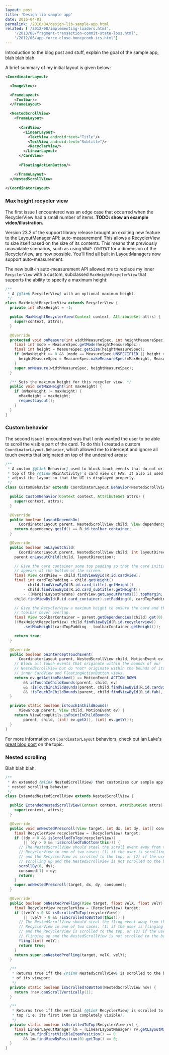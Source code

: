 ```yaml
---
layout: post
title: 'Design lib sample app'
date: 2016-04-01
permalink: /2016/04/design-lib-sample-app.html
related: ['/2012/08/implementing-loaders.html',
    '/2013/08/fragment-transaction-commit-state-loss.html',
    '/2012/06/app-force-close-honeycomb-ics.html']
---
```


<!--morestart-->

Introduction to the blog post and stuff, explain the goal of the sample app, blah blah blah.

<!--more-->

A brief summary of my initial layout is given below:

```xml
<CoordinatorLayout>

  <ImageView/>

  <FrameLayout>
    <Toolbar/>
  </FrameLayout>

  <NestedScrollView>
    <FrameLayout>
      
      <CardView>
        <LinearLayout>
          <TextView android:text="Title"/>
          <TextView android:text="Subtitle"/>
          <RecyclerView/>
        </LinearLayout>
      </CardView>
      
      <FloatingActionButton/>

    </FrameLayout>
  </NestedScrollView>

</CoordinatorLayout>
```

### Max height recycler view

The first issue I encountered was an edge case that occurred when the RecyclerView
had a small number of items. **TODO: show an example video/illustration.**

Version 23.2 of the support library release brought an exciting new feature to the 
LayoutManager API: auto-measurement! This allows a RecyclerView to size itself
based on the size of its contents. This means that previously unavailable scenarios, 
such as using `WRAP_CONTENT` for a dimension of the RecyclerView, are now possible. 
You’ll find all built in LayoutManagers now support auto-measurement.

The new built-in auto-measurement API allowed me to replace my inner `RecyclerView`
with a custom, subclassed `MaxHeightRecyclerView` that supports the ability to 
specify a maximum height:

```java
/**
 * A {@link RecyclerView} with an optional maximum height.
 */
class MaxHeightRecyclerView extends RecyclerView {
  private int mMaxHeight = -1;

  public MaxHeightRecyclerView(Context context, AttributeSet attrs) {
    super(context, attrs);
  }

  @Override
  protected void onMeasure(int widthMeasureSpec, int heightMeasureSpec) {
    final int mode = MeasureSpec.getMode(heightMeasureSpec);
    final int height = MeasureSpec.getSize(heightMeasureSpec);
    if (mMaxHeight >= 0 && (mode == MeasureSpec.UNSPECIFIED || height > mMaxHeight)) {
      heightMeasureSpec = MeasureSpec.makeMeasureSpec(mMaxHeight, MeasureSpec.AT_MOST);
    }
    super.onMeasure(widthMeasureSpec, heightMeasureSpec);
  }

  /** Sets the maximum height for this recycler view. */
  public void setMaxHeight(int maxHeight) {
    if (mMaxHeight != maxHeight) {
      mMaxHeight = maxHeight;
      requestLayout();
    }
  }
}
```

### Custom behavior

The second issue I encountered was that I only wanted the user to be able to scroll
the visible part of the card. To do this I created a custom `CoordinatorLayout.Behavior`,
which allowed me to intercept and ignore all touch events that originated on top of the
undesired areas:

```java
/**
 * A custom {@link Behavior} used to block touch events that do not originate on
 * top of the {@link MainActivity}'s card view or FAB. It also is used to
 * adjust the layout so that the UI is displayed properly.
 */
class CustomBehavior extends CoordinatorLayout.Behavior<NestedScrollView> {

  public CustomBehavior(Context context, AttributeSet attrs) {
    super(context, attrs);
  }

  @Override
  public boolean layoutDependsOn(
      CoordinatorLayout parent, NestedScrollView child, View dependency) {
    return dependency.getId() == R.id.toolbar_container;
  }

  @Override
  public boolean onLayoutChild(
      CoordinatorLayout parent, NestedScrollView child, int layoutDirection) {
    parent.onLayoutChild(child, layoutDirection);

    // Give the card container some top padding so that the card initially
    // appears at the bottom of the screen.
    final View cardView = child.findViewById(R.id.cardview);
    final int cardTopPadding = child.getHeight()
        - child.findViewById(R.id.card_title).getHeight()
        - child.findViewById(R.id.card_subtitle).getHeight()
        - ((MarginLayoutParams) cardView.getLayoutParams()).topMargin;
    child.findViewById(R.id.card_container).setPadding(0, cardTopPadding, 0, 0);

    // Give the RecyclerView a maximum height to ensure the card and the
    // toolbar never overlap.
    final View toolbarContainer = parent.getDependencies(child).get(0);
    ((MaxHeightRecyclerView) child.findViewById(R.id.recyclerview))
        .setMaxHeight(cardTopPadding - toolbarContainer.getHeight());

    return true;
  }

  @Override
  public boolean onInterceptTouchEvent(
      CoordinatorLayout parent, NestedScrollView child, MotionEvent ev) {
    // Block all touch events that originate within the bounds of our
    // NestedScrollView but do *not* originate within the bounds of its
    // inner CardView and FloatingActionButton views.
    return ev.getActionMasked() == MotionEvent.ACTION_DOWN
        && isTouchInChildBounds(parent, child, ev)
        && !isTouchInChildBounds(parent, child.findViewById(R.id.cardview), ev)
        && !isTouchInChildBounds(parent, child.findViewById(R.id.fab), ev);
  }

  private static boolean isTouchInChildBounds(
      ViewGroup parent, View child, MotionEvent ev) {
    return ViewGroupUtils.isPointInChildBounds(
        parent, child, (int) ev.getX(), (int) ev.getY());
  }
}
```

For more information on `CoordinatorLayout` behaviors, check out Ian Lake's 
[great blog post][IanLakeCoordinatorLayoutBlogPost] on the topic.

### Nested scrolling

Blah blah blah.

```java
/**
 * An extended {@link NestedScrollView} that customizes our sample app's
 * nested scrolling behavior.
 */
class ExtendedNestedScrollView extends NestedScrollView {

  public ExtendedNestedScrollView(Context context, AttributeSet attrs) {
    super(context, attrs);
  }

  @Override
  public void onNestedPreScroll(View target, int dx, int dy, int[] consumed) {
    final RecyclerView recyclerView = (RecyclerView) target;
    if ((dy < 0 && isScrolledToTop(recyclerView))
        || (dy > 0 && !isScrolledToBottom(this))) {
      // The NestedScrollView should steal the scroll event away from the
      // RecyclerView in one of two cases: (1) if the user is scrolling down
      // and the RecyclerView is scrolled to the top, or (2) if the user is
      // scrolling up and the NestedScrollView is not scrolled to the bottom.
      scrollBy(0, dy);
      consumed[1] = dy;
      return;
    }
    super.onNestedPreScroll(target, dx, dy, consumed);
  }

  @Override
  public boolean onNestedPreFling(View target, float velX, float velY) {
    final RecyclerView recyclerView = (RecyclerView) target;
    if ((velY < 0 && isScrolledToTop(recyclerView))
        || (velY > 0 && !isScrolledToBottom(this))) {
      // The NestedScrollView should steal the fling event away from the
      // RecyclerView in one of two cases: (1) if the user is flinging down
      // and the RecyclerView is scrolled to the top, or (2) if the user is
      // flinging up and the NestedScrollView is not scrolled to the bottom.
      fling((int) velY);
      return true;
    }
    return super.onNestedPreFling(target, velX, velY);
  }

  /**
   * Returns true iff the {@link NestedScrollView} is scrolled to the bottom
   * of its viewport.
   */
  private static boolean isScrolledToBottom(NestedScrollView nsv) {
    return !nsv.canScrollVertically(1);
  }

  /**
   * Returns true iff the vertical {@link RecyclerView} is scrolled to the
   * top (i.e. its first item is completely visible).
   */
  private static boolean isScrolledToTop(RecyclerView rv) {
    final LinearLayoutManager lm = (LinearLayoutManager) rv.getLayoutManager();
    return lm.findFirstVisibleItemPosition() == 0
        && lm.findViewByPosition(0).getTop() == 0;
  }
}
```

  [IanLakeCoordinatorLayoutBlogPost]: https://medium.com/google-developers/intercepting-everything-with-coordinatorlayout-behaviors-8c6adc140c26#.qcr10khph

